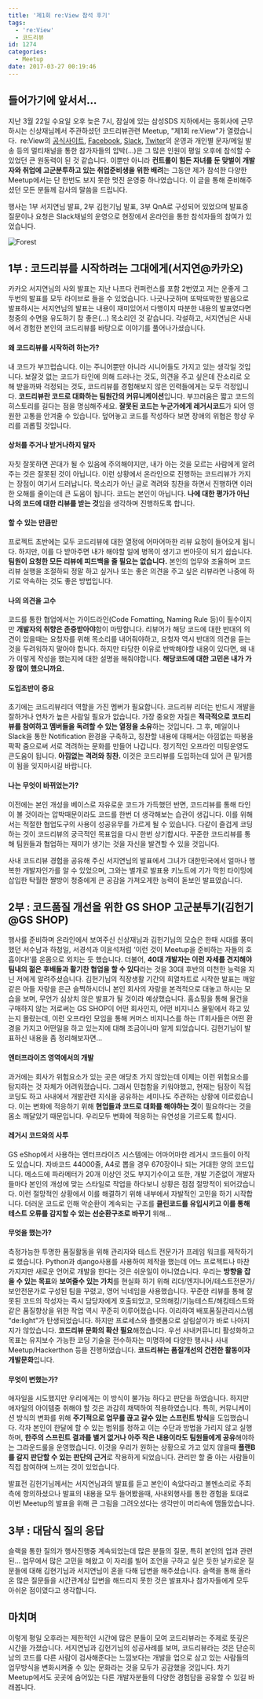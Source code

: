 ```yaml
---
title: '제1회 re:View 참석 후기'
tags:
  - 're:View'
  - 코드리뷰
id: 1274
categories:
  - Meetup
date: 2017-03-27 00:19:46
---
```


## 들어가기에 앞서서...

지난 3월 22일 수요일 오후 늦은 7시, 잠실에 있는 삼성SDS 지하에서는 동회사에 근무하시는 신상재님께서 주관하셨던 코드리뷰관련 Meetup, "제1회 re:View"가 열렸습니다.  re:View의 [공식사이트](https://reviewmeetup.wordpress.com/), [Facebook](https://www.facebook.com/groups/reviewmeetup/), [Slack](https://reviewmeetup.slack.com/), [Twiter](https://twitter.com/reviewmeetup/)의 운영과 개인별 문자/메일 발송 등의 멀티채널을 통한 참가자들의 압박(…)은 그 많은 인원이 평일 오후에 참석할 수 있었던 큰 원동력이 된 것 같습니다. 이뿐만 아니라 **컨트롤이 힘든 자녀를 둔 맞벌이 개발자와 취업에 고군분투하고 있는 취업준비생을 위한 배려**는 그동안 제가 참석한 다양한 Meetup에서는 단 한번도 보지 못한 멋진 운영중 하나였습니다. 이 글을 통해 준비해주셨던 모든 분들께 감사의 말씀을 드립니다.

행사는 1부 서지연님 발표, 2부 김헌기님 발표, 3부 QnA로 구성되어 있었으며 발표중 질문이나 요청은 Slack채널의 운영으로 현장에서 온라인을 통한 참석자들의 참여가 있었습니다.

![Forest](https://labyrins.github.io/img/20170322_review_title.JPG)

## 1부 : 코드리뷰를 시작하려는 그대에게(서지연@카카오)

카카오 서지연님의 사외 발표는 지난 나프다 컨퍼런스를 포함 2번였고 저는 운좋게 그 두번의 발표를 모두 라이브로 들을 수 있었습니다. 나긋나긋하며 또박또박한 발음으로 발표하시는 서지연님의 발표는 내용이 재미있어서 다행이지 따분한 내용의 발표였다면 청중의 수면을 유도하기 참 좋은(…) 목소리인 것 같습니다. 각설하고, 서지연님은 사내에서 경험한 본인의 코드리뷰를 바탕으로 이야기를 풀어나가셨습니다.

#### 왜 코드리뷰를 시작하려 하는가?

내 코드가 부끄럽습니다. 이는 주니어뿐만 아니라 시니어들도 가지고 있는 생각일 것입니다. 보잘것 없는 코드가 타인에 의해 드러나는 것도, 의견을 주고 싶은데 잔소리로 오해 받을까봐 걱정되는 것도, 코드리뷰를 경험해보지 않은 인력들에게는 모두 걱정입니다. **코드리뷰란 코드로 대화하는 팀원간의 커뮤니케이션**입니다. 부끄러움은 짧고 코드의 히스토리를 길다는 점을 명심해주세요. **잘못된 코드는 누군가에게 레거시코드**가 되어 영원한 고통을 안겨줄 수 있습니다. 덮어놓고 코드를 작성하다 보면 장애의 위협은 항상 우리를 괴롭힐 것입니다.

#### 상처를 주거나 받거나하지 말자

자칫 잘못하면 꼰대가 될 수 있음에 주의해야지만, 내가 아는 것을 모르는 사람에게 알려주는 것은 잘못된 것이 아닙니다. 이런 상황에서 온라인으로 진행하는 코드리뷰가 가지는 장점이 여기서 드러납니다. 목소리가 아닌 글로 격려와 칭찬을 하면서 진행하면 이러한 오해를 줄이는데 큰 도움이 됩니다. 코드는 본인이 아닙니다. **나에 대한 평가가 아닌 나의 코드에 대한 리뷰를 받는 것**임을 생각하며 진행하도록 합니다.

#### 할 수 있는 만큼만

프로젝트 초반에는 모두 코드리뷰에 대한 열정에 어마어마한 리뷰 요청이 들어오게 됩니다. 하지만, 이를 다 받아주면 내가 해야할 일에 병목이 생기고 번아웃이 되기 쉽습니다. **팀원이 요청한 모든 리뷰에 피드백을 줄 필요는 없습니다.** 본인의 업무와 조율하며 코드리뷰 실행을 조절하되 정말 하고 싶거나 또는 좋은 의견을 주고 싶은 리뷰라면 나중에 하기로 약속하는 것도 좋은 방법입니다.

#### 나의 의견을 고수

코드를 통한 협업에서는 가이드라인(Code Fomatting, Naming Rule 등)이 필수이지만 **개발자의 취향은 존중받아야**함이 마땅합니다. 리뷰어가 해당 코드에 대한 반대의 의견이 있을때는 요청자를 위해 목소리를 내어줘야하고, 요청자 역시 반대의 의견을 듣는 것을 두려워하지 말아야 합니다. 하지만 타당한 이유로 반박해야할 내용이 있다면, 왜 내가 이렇게 작성을 했는지에 대한 설명을 해줘야합니다. **해당코드에 대한 고민은 내가 가장 많이 했으니까요.**

#### 도입초반이 중요

초기에는 코드리뷰리더 역할을 가진 멤버가 필요합니다. 코드리뷰 리더는 반드시 개발을 잘하거나 연차가 높은 사람일 필요가 없습니다. 가장 중요한 자질은 **적극적으로 코드리뷰를 참여하고 멤버들을 독려할 수 있는 열정을 소유**하는 것입니다. 그 후, 메일이나 Slack을 통한 Notification 환경을 구축하고, 칭찬할 내용에 대해서는 아낌없는 따봉을 팍팍 줌으로써 서로 격려하는 문화를 만들어 나갑니다. 정기적인 오프라인 미팅운영도 큰도움이 됩니다. **아낌없는 격려와 칭찬.** 이것은 코드리뷰를 도입하는데 있어 큰 밑거름이 됨을 잊지마시길 바랍니다.

#### 나는 무엇이 바뀌었는가?

이전에는 본인 개성을 베이스로 자유로운 코드가 가득했던 반면, 코드리뷰를 통해 타인이 볼 것이라는 압박때문이라도 코드를 한번 더 생각해보는 습관이 생깁니다. 이를 위해서는 적절한 협업도구의 사용이 성공유무를 가르게 될 수 있습니다. 다같이 즐겁게 코딩하는 것이 코드리뷰의 궁극적인 목표임을 다시 한번 상기합시다. 꾸준한 코드리뷰를 통해 팀원들과 협업하는 재미가 생기는 것을 자신을 발견할 수 있을 것입니다.

사내 코드리뷰 경험을 공유해 주신 서지연님의 발표에서 그녀가 대한민국에서 얼마나 행복한 개발자인가를 알 수 있었으며, 그와는 별개로 발표용 키노트에 기가 막힌 타이밍에 삽입한 탁월한 짤방이 청중에게 큰 공감을 가져오게한 능력이 돋보인 발표였습니다.

## 2부 : 코드품질 개선을 위한 GS SHOP 고군분투기(김헌기@GS SHOP)

행사를 준비하며 온라인에서 보여주신 신상재님과 김헌기님의 모습은 한때 시대를 풍미했던 서수남과 하청일, 서경석과 이윤석처럼 ‘이런 것이 Meetup을 준비하는 자들의 호흡이다!’를 온몸으로 외치는 듯 했습니다. 더불어, **40대 개발자는 이런 자세를 견지해야 팀내의 젊은 후배들과 활기찬 협업을 할 수 있다**라는 것을 30대 후반의 미천한 능력을 지닌 저에게 알려주셨습니다. 김헌기님의 직장생활 기간의 희열차트로 시작한 발표는 깨알같은 아들 자랑을 은근 슬쩍하시더니 본인 회사의 자랑을 본격적으로 대놓고 하시는 모습을 보며, 무언가 심상치 않은 발표가 될 것이라 예상했습니다. 홈쇼핑을 통해 물건을 구매하지 않는 저로써는 GS SHOP이 어떤 회사인지, 어떤 비지니스 물밑에서 하고 있는지 몰랐는데, 이런 오프라인 모임을 통해 커머스 비지니스를 하는 IT회사들은 어떤 환경을 가지고 어떤일을 하고 있는지에 대해 조금이나마 알게 되었습니다. 김헌기님이 발표하신 내용을 좀 정리해보자면…

#### 엔터프라이즈 영역에서의 개발

과거에는 회사가 위험요소가 있는 곳은 애당초 가지 않았는데 이제는 이런 위험요소를 탐지하는 것 자체가 어려워졌습니다. 그래서 민첩함을 키워야했고, 현재는 팀장이 직접 코딩도 하고 사내에서 개발관련 지식을 공유하는 세미나도 주관하는 상황에 이르렀습니다. 이는 변화에 적응하기 위해 **현업들과 코드로 대화를 해야하는 것**이 필요하다는 것을 몸소 깨달았기 때문입니다. 우리모두 변화에 적응하는 유연성을 기르도록 합시다.

#### 레거시 코드와의 사투

GS eShop에서 사용하는 엔터프라이즈 시스템에는 어마어마한 레거시 코드들이 아직도 있습니다. 자바코드 44000줄, A4로 뽑을 경우 670장이나 되는 거대한 양의 코드입니다. 메소드에 파라메터가 20개 이상인 것도 부지기수이고 또한, 개발 기준없이 개발자들마다 본인의 개성에 맞는 스타일로 작업을 하다보니 상황은 점점 절망적이 되어갔습니다. 이런 절망적인 상황에서 이를 해결하기 위해 내부에서 자발적인 고민을 하기 시작합니다. 더러운 코드로 인해 악순환이 계속되는 구조를 **클린코드를 유입시키고 이를 통해 테스트 오류를 감지할 수 있는 선순환구조로 바꾸기** 위해…

#### 무엇을 했는가?

측정가능한 투명한 품질활동을 위해 관리자와 테스트 전문가가 프레임 워크를 제작하기로 했습니다. Python과 django사용를 사용하여 제작을 했는데 어느 프로젝트나 마찬가지지만 새로운 언어로 개발을 한다는 것은 쉬운일이 아니였습니다. 우리는 **방향을 잡을 수 있는 목표**와 **보여줄수 있는 가치**를 현실화 하기 위해 리더/엔지니어/테스트전문가/보안전문가로 구성된 팀을 꾸렸고, 영어 닉네임을 사용했습니다. 꾸준한 리뷰를 통해 잘못된 코드의 작성자는 즉시 담당자에게 호출되었고, 모의해킹/기능테스트/해킹테스트와 같은 품질향상을 위한 작업 역시 꾸준히 이루어졌습니다. 이리하여 배포품질관리시스템 “de:light”가 탄생되었습니다. 하지만 프로세스와 플랫폼으로 살림살이가 바로 나아지지가 않았습니다. **코드리뷰 문화의 확산 필요**해졌습니다. 우선 사내커뮤니티 활성화하고 목표는 유지보수 가능한 코딩 기술을 전수하자는 미명하에 다양한 행사나 사내 Meetup/Hackerthon 등을 진행하였습니다. **코드리뷰는 품질개선의 건전한 활동이자 개발문화**입니다.

#### 무엇이 변했는가?

애자일을 시도했지만 우리에게는 이 방식이 불가능 하다고 판단을 하였습니다. 하지만 애자일의 아이템중 취해야 할 것은 과감히 채택하여 적용하였습니다. 특히, 커뮤니케이션 방식의 변화를 위해 **주기적으로 업무를 끊고 갈수 있는 스프린트 방식**을 도입했습니다. 각자 본인이 한달에 할 수 있는 범위를 정하고 이는 수단과 방법을 가리지 않고 실행하며, **한주의 스프린트 결과를 별거 없거나 아주 작은 내용이라도 팀원들에게 공유**해야하는 그라운드룰을 운영했습니다. 이것을 우리가 원하는 상황으로 가고 있지 않을때 **플랜B를 갈지 판단할 수 있는 판단의 근거**로 작용하게 되었습니다. 관리만 할 줄 아는 사람들이 직접 참여하며 느끼는 것이 있었습니다.

발표전 김헌기님께서는 서지연님과의 발표를 듣고 본인이 속았다라고 볼멘소리로 주최측에 항의하셨으나 발표의 내용을 모두 들어봤을때, 사내외행사를 통한 경험을 토대로 이번 Meetup의 발표을 위해 큰 그림을 그려오셨다는 생각만이 머리속에 맴돌았습니다.

## 3부 : 대담식 질의 응답

슬랙을 통한 질의가 행사진행중 계속되었는데 많은 분들의 질문, 특히 본인의 업과 관련된… 업무에서 많은 고민을 해왔고 이 자리를 빌어 조언을 구하고 싶은 듯한 날카로운 질문들에 대해 김현기님과 서지연님이 혼을 다해 답변을 해주셨습니다. 슬랙을 통해 올라온 많은 질문들을 시간관계상 답변을 해드리지 못한 것은 발표자나 참가자들에게 모두 아쉬운 점이였다고 생각합니다.

## 마치며

이렇게 평일 오후라는 제한적인 시간에 많은 분들이 모여 코드리뷰라는 주제로 뜻깊은 시간을 가졌습니다. 서지연님과 김헌기님의 성공사례를 보며, 코드리뷰라는 것은 단순히 남의 코드를 다른 사람이 검사해준다는 느낌보다는 개발을 업으로 삼고 있는 사람들의 업무방식을 변화시켜줄 수 있는 문화라는 것을 모두가 공감했을 것입니다. 차기 Meetup에서도 곳곳에 숨어있는 다른 개발자분들의 다양한 경험담을 공유할 수 있길 바래봅니다.